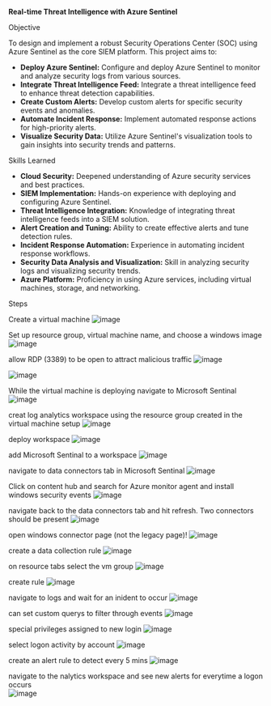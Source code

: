 **Real-time Threat Intelligence with Azure Sentinel** 

Objective

To design and implement a robust Security Operations Center (SOC) using Azure Sentinel as the core SIEM platform. This project aims to: 

* **Deploy Azure Sentinel:** Configure and deploy Azure Sentinel to monitor and analyze security logs from various sources.
* **Integrate Threat Intelligence Feed:** Integrate a threat intelligence feed to enhance threat detection capabilities.
* **Create Custom Alerts:** Develop custom alerts for specific security events and anomalies.
* **Automate Incident Response:** Implement automated response actions for high-priority alerts.
* **Visualize Security Data:** Utilize Azure Sentinel's visualization tools to gain insights into security trends and patterns.

Skills Learned

* **Cloud Security:** Deepened understanding of Azure security services and best practices.
* **SIEM Implementation:** Hands-on experience with deploying and configuring Azure Sentinel.
* **Threat Intelligence Integration:** Knowledge of integrating threat intelligence feeds into a SIEM solution.
* **Alert Creation and Tuning:** Ability to create effective alerts and tune detection rules.
* **Incident Response Automation:** Experience in automating incident response workflows.
* **Security Data Analysis and Visualization:** Skill in analyzing security logs and visualizing security trends.
* **Azure Platform:** Proficiency in using Azure services, including virtual machines, storage, and networking.


Steps

Create a virtual machine 
![image](https://github.com/user-attachments/assets/3f91d66d-f1cc-4ae5-9ac6-046a60c10713)

Set up resource group, virtual machine name, and choose a windows image
![image](https://github.com/user-attachments/assets/19cddd3e-e4d0-46b7-ac8e-a5b27c24b1c8)

allow RDP (3389) to be open to attract malicious traffic 
![image](https://github.com/user-attachments/assets/baba3b81-debc-448b-bae8-985daa1aac63)


![image](https://github.com/user-attachments/assets/e77471b4-2429-4c3d-8c0d-9057741aca40)

While the virtual machine is deploying navigate to Microsoft Sentinal
![image](https://github.com/user-attachments/assets/9cdd5cbe-fc37-4d96-81a7-86452ec14e9a)

creat log analytics workspace using the resource group created in the virtual machine setup 
![image](https://github.com/user-attachments/assets/2cdc5ee0-60a0-41e9-9244-a81485c054ff)

deploy workspace 
![image](https://github.com/user-attachments/assets/32084e8e-370b-4922-936a-8c37022e5a59)

add Microsoft Sentinal to a workspace
![image](https://github.com/user-attachments/assets/3a748c71-cd92-48b6-b366-2ab7b805ddba)

navigate to data connectors tab in Microsoft Sentinal
![image](https://github.com/user-attachments/assets/5cb7e3b3-cde5-47b4-8157-697ad3a1414a)

Click on content hub and search for Azure monitor agent and install windows security events 
![image](https://github.com/user-attachments/assets/831d0a8f-cbd7-477c-9d39-5be38275382e)

navigate back to the data connectors tab and hit refresh. Two connectors should be present
![image](https://github.com/user-attachments/assets/acbef597-de41-46de-86e5-55c49b0989bb)

open windows connector page (not the legacy page)!
![image](https://github.com/user-attachments/assets/9daecf6b-efc2-4c59-a143-c1d4432fc9f4)

create a data collection rule
![image](https://github.com/user-attachments/assets/a49f21f0-9832-45af-838f-ecb041d3ef1b)

on resource tabs select the vm group
![image](https://github.com/user-attachments/assets/15ef3fca-2943-40f3-805f-232ccd9b68b7)

create rule
![image](https://github.com/user-attachments/assets/73e91b22-3901-4e63-be45-5e32431f6c02)

navigate to logs and wait for an inident to occur
![image](https://github.com/user-attachments/assets/df38a7c1-0901-4dc4-8d4f-b7484f8fdbd2)

can set custom querys to filter through events 
![image](https://github.com/user-attachments/assets/21d317c7-2d45-4c9c-80db-1b364f4fd448)

special privileges assigned to new login 
![image](https://github.com/user-attachments/assets/978d8af5-550d-49cf-b0ad-3c48d3eec2aa)

select logon activity by account
![image](https://github.com/user-attachments/assets/e523d1c5-daa0-4c3b-91b4-0574094d92d6)

create an alert rule to detect every 5 mins
![image](https://github.com/user-attachments/assets/ae51358e-ffe1-4d17-bb41-54c239c27e5c)

navigate to the nalytics workspace and see new alerts for everytime a logon occurs  
![image](https://github.com/user-attachments/assets/7bd32022-c52f-4d47-8387-c8a8a292f1ef)

























